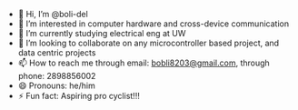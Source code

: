 - 👋 Hi, I’m @boli-del
- 👀 I’m interested in computer hardware and cross-device communication
- 🌱 I’m currently studying electrical eng at UW
- 💞️ I’m looking to collaborate on any microcontroller based project, and data centric projects
- 📫 How to reach me through email: bobli8203@gmail.com, through phone: 2898856002
- 😄 Pronouns: he/him
- ⚡ Fun fact: Aspiring pro cyclist!!!

<!---
boli-del/boli-del is a ✨ special ✨ repository because its `README.md` (this file) appears on your GitHub profile.
You can click the Preview link to take a look at your changes.
--->

